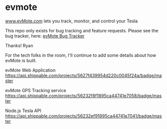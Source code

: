 # evmote
www.evMote.com lets you track, monitor, and control your Tesla

This repo only exists for bug tracking and feature requests.  Please see the bug tracker, here:
[evMote Bug Tracker](https://github.com/rsteckler/evmote/issues)

Thanks!
Ryan

For the tech folks in the room, I'll continue to add some details about how evMote is built.  

evMote Web Application
https://api.shippable.com/projects/5627f439954d220c0045f24a/badge/master

evMote GPS Tracking service
https://api.shippable.com/projects/56232f8f1895ca44741e7058/badge/master

Node.js Tesla API
https://api.shippable.com/projects/56232ef91895ca44741e7041/badge/master



